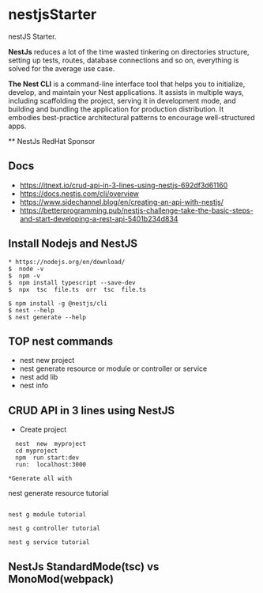 # nestjsStarter
nestJS Starter.

**NestJs** reduces a lot of the time wasted tinkering on directories structure, setting up tests, routes, database connections and so on, everything is solved for the average use case.

**The Nest CLI** is a command-line interface tool that helps you to initialize, develop, and maintain your Nest applications. It assists in multiple ways, including scaffolding the project, serving it in development mode, and building and bundling the application for production distribution. It embodies best-practice architectural patterns to encourage well-structured apps.

** NestJs  RedHat Sponsor



## Docs
- https://itnext.io/crud-api-in-3-lines-using-nestjs-692df3d61160
- https://docs.nestjs.com/cli/overview
- https://www.sidechannel.blog/en/creating-an-api-with-nestjs/
- https://betterprogramming.pub/nestjs-challenge-take-the-basic-steps-and-start-developing-a-rest-api-5401b234d834

##  Install Nodejs and NestJS
```
* https://nodejs.org/en/download/
$  node -v
$  npm -v
$  npm install typescript --save-dev
$  npx  tsc  file.ts  orr  tsc  file.ts

$ npm install -g @nestjs/cli
$ nest --help
$ nest generate --help
```
## TOP  nest commands
   * nest   new  project
   * nest   generate resource or module or controller or service
   * nest  add  lib
   * nest  info 
## CRUD API in 3 lines using NestJS
* Create project
```
  nest  new  myproject
  cd myproject
  npm  run start:dev
  run:  localhost:3000
```

```
*Generate all with
```
nest   generate resource  tutorial
```

nest g module tutorial

nest g controller tutorial

nest g service tutorial

```
## NestJs StandardMode(tsc)  vs MonoMod(webpack)


